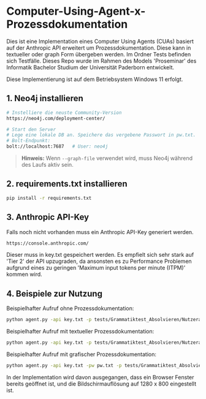# Computer-Using-Agent-x-Prozessdokumentation

Dies ist eine Implementation eines Computer Using Agents (CUAs) basiert auf der Anthropic API erweitert um Prozessdokumentation. Diese kann in textueller oder graph Form übergeben werden. Im Ordner Tests befinden sich Testfälle. Dieses Repo wurde im Rahmen des Models 'Proseminar' des Informatik Bachelor Studium der Universität Paderborn entwickelt.

Diese Implementierung ist auf dem Betriebsystem Windows 11 erfolgt.

## 1. Neo4j installieren

```bash
# Instelliere die neuste Community-Version
https://neo4j.com/deployment-center/

# Start den Server
# Lege eine lokale DB an. Speichere das vergebene Passwort in pw.txt.
# Bolt‑Endpunkt:
bolt://localhost:7687   # User: neo4j
```
> **Hinweis:** Wenn `--graph-file` verwendet wird, muss Neo4j während des Laufs aktiv sein.


## 2. requirements.txt installieren
```bash
pip install -r requirements.txt
```

## 3. Anthropic API-Key

Falls noch nicht vorhanden muss ein Anthropic API-Key generiert werden.
```bash
https://console.anthropic.com/
```
Dieser muss in key.txt gespeichert werden.
Es empfielt sich sehr stark auf 'Tier 2' der API upzugraden, da ansonsten es zu Performance Problemen aufgrund eines zu geringen 'Maximum input tokens per minute (ITPM)' kommen wird.


## 4. Beispiele zur Nutzung
Beispielhafter Aufruf ohne Prozessdokumentation:
```bash
python agent.py -api key.txt -p tests/Grammatiktest_Absolvieren/Nutzeraufforderung.txt
```

Beispielhafter Aufruf mit textueller Prozessdokumentation:
```bash
python agent.py -api key.txt -p tests/Grammatiktest_Absolvieren/Nutzeraufforderung.txt -t tests/Grammatiktest_Absolvieren/text_Prozess_doku.txt
```

Beispielhafter Aufruf mit grafischer Prozessdokumentation:
```bash
python agent.py -api key.txt -pw pw.txt -p tests/Grammatiktest_Absolvieren/Nutzeraufforderung.txt -g tests/Grammatiktest_Absolvieren/Graph_Prozess_doku.yaml
```
In der Implementation wird davon ausgegangen, dass ein Browser Fenster bereits geöffnet ist, und die Bildschirmauflösung auf 1280 x 800 eingestellt ist.